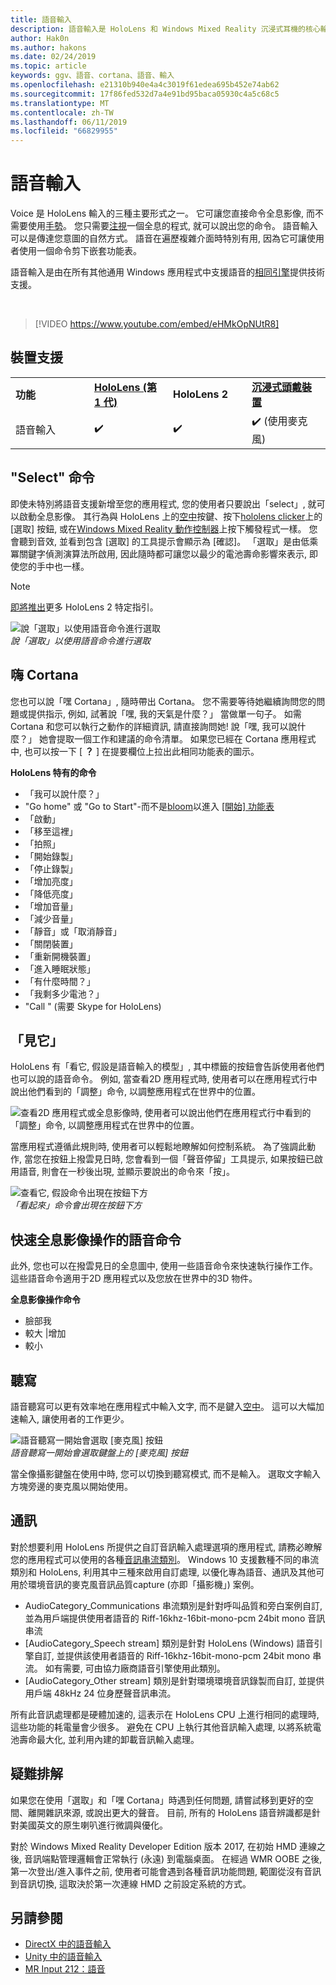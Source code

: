 ```yaml
---
title: 語音輸入
description: 語音輸入是 HoloLens 和 Windows Mixed Reality 沉浸式耳機的核心輸入。 語音可以用於命令、聽寫、Cortana 等等。
author: Hak0n
ms.author: hakons
ms.date: 02/24/2019
ms.topic: article
keywords: ggv、語音、cortana、語音、輸入
ms.openlocfilehash: e21310b940e4a4c3019f61edea695b452e74ab62
ms.sourcegitcommit: 17f86fed532d7a4e91bd95baca05930c4a5c68c5
ms.translationtype: MT
ms.contentlocale: zh-TW
ms.lasthandoff: 06/11/2019
ms.locfileid: "66829955"
---
```

# <a name="voice-input"></a>語音輸入

Voice 是 HoloLens 輸入的三種主要形式之一。 它可讓您直接命令全息影像, 而不需要使用[手勢](gestures.md)。 您只需要[注視](gaze.md)一個全息的程式, 就可以說出您的命令。 語音輸入可以是傳達您意圖的自然方式。 語音在遍歷複雜介面時特別有用, 因為它可讓使用者使用一個命令剪下嵌套功能表。

語音輸入是由在所有其他通用 Windows 應用程式中支援語音的[相同引擎](https://msdn.microsoft.com/library/windows/apps/mt185615.aspx)提供技術支援。

<br>

>[!VIDEO https://www.youtube.com/embed/eHMkOpNUtR8]

## <a name="device-support"></a>裝置支援

<table>
    <colgroup>
    <col width="25%" />
    <col width="25%" />
    <col width="25%" />
    <col width="25%" />
    </colgroup>
    <tr>
        <td><strong>功能</strong></td>
        <td><a href="hololens-hardware-details.md"><strong>HoloLens (第 1 代)</strong></a></td>
        <td><strong>HoloLens 2</strong></td>
        <td><a href="immersive-headset-hardware-details.md"><strong>沉浸式頭戴裝置</strong></a></td>
    </tr>
     <tr>
        <td>語音輸入</td>
        <td>✔️</td>
        <td>✔️</td>
        <td>✔️ (使用麥克風)</td>
    </tr>
</table>

## <a name="the-select-command"></a>"Select" 命令

即使未特別將語音支援新增至您的應用程式, 您的使用者只要說出「select」, 就可以啟動全息影像。 其行為與 HoloLens 上的[空中](gestures.md#air-tap)按鍵、按下[hololens clicker](hardware-accessories.md#hololens-clicker)上的 [選取] 按鈕, 或在[Windows Mixed Reality 動作控制器](motion-controllers.md)上按下觸發程式一樣。 您會聽到音效, 並看到包含 [選取] 的工具提示會顯示為 [確認]。 「選取」是由低乘冪關鍵字偵測演算法所啟用, 因此隨時都可讓您以最少的電池壽命影響來表示, 即使您的手中也一樣。

> [!NOTE]
> [即將推出](index.md#news-and-notes)更多 HoloLens 2 特定指引。

![說「選取」以使用語音命令進行選取](images/kma-voice-select-00170-800px.png)<br>
*說「選取」以使用語音命令進行選取*

## <a name="hey-cortana"></a>嗨 Cortana

您也可以說「嘿 Cortana」, 隨時帶出 Cortana。 您不需要等待她繼續詢問您的問題或提供指示, 例如, 試著說「嘿, 我的天氣是什麼？」 當做單一句子。 如需 Cortana 和您可以執行之動作的詳細資訊, 請直接詢問她! 說「嘿, 我可以說什麼？」 她會提取一個工作和建議的命令清單。 如果您已經在 Cortana 應用程式中, 也可以按一下 [ **？** ] 在提要欄位上拉出此相同功能表的圖示。

**HoloLens 特有的命令**
* 「我可以說什麼？」
* "Go home" 或 "Go to Start"-而不是[bloom](gestures.md#bloom)以進入 [[開始] 功能表](navigating-the-windows-mixed-reality-home.md#start-menu)
* 「啟動<app>」
* 「移<app>至這裡」
* 「拍照」
* 「開始錄製」
* 「停止錄製」
* 「增加亮度」
* 「降低亮度」
* 「增加音量」
* 「減少音量」
* 「靜音」或「取消靜音」
* 「關閉裝置」
* 「重新開機裝置」
* 「進入睡眠狀態」
* 「有什麼時間？」
* 「我剩多少電池？」
* "Call <contact>" (需要 Skype for HoloLens)

## <a name="see-it-say-it"></a>「見它」

HoloLens 有「看它, 假設是語音輸入的模型」, 其中標籤的按鈕會告訴使用者他們也可以說的語音命令。 例如, 當查看2D 應用程式時, 使用者可以在應用程式行中說出他們看到的「調整」命令, 以調整應用程式在世界中的位置。

![查看2D 應用程式或全息影像時, 使用者可以說出他們在應用程式行中看到的「調整」命令, 以調整應用程式在世界中的位置。](images/microphone-600px.png)

當應用程式遵循此規則時, 使用者可以輕鬆地瞭解如何控制系統。 為了強調此動作, 當您在按鈕上撥雲見日時, 您會看到一個「聲音停留」工具提示, 如果按鈕已啟用語音, 則會在一秒後出現, 並顯示要說出的命令來「按」。

![查看它, 假設命令出現在按鈕下方](images/voice-seeitsayit-600px.png)<br>
*「看起來」命令會出現在按鈕下方*

## <a name="voice-commands-for-fast-hologram-manipulation"></a>快速全息影像操作的語音命令

此外, 您也可以在撥雲見日的全息圖中, 使用一些語音命令來快速執行操作工作。 這些語音命令適用于2D 應用程式以及您放在世界中的3D 物件。

**全息影像操作命令**
* 臉部我
* 較大 |增加
* 較小

## <a name="dictation"></a>聽寫

語音聽寫可以更有效率地在應用程式中輸入文字, 而不是鍵入[空中](gestures.md#air-tap)。 這可以大幅加速輸入, 讓使用者的工作更少。

![語音聽寫一開始會選取 [麥克風] 按鈕](images/micbuttonfordictation.png)<br>
*語音聽寫一開始會選取鍵盤上的 [麥克風] 按鈕*

當全像攝影鍵盤在使用中時, 您可以切換到聽寫模式, 而不是輸入。 選取文字輸入方塊旁邊的麥克風以開始使用。

## <a name="communication"></a>通訊

對於想要利用 HoloLens 所提供之自訂音訊輸入處理選項的應用程式, 請務必瞭解您的應用程式可以使用的各種[音訊串流類別](https://msdn.microsoft.com/library/windows/desktop/hh404178(v=vs.85).aspx)。 Windows 10 支援數種不同的串流類別和 HoloLens, 利用其中三種來啟用自訂處理, 以優化專為語音、通訊及其他可用於環境音訊的麥克風音訊品質capture (亦即「攝影機」) 案例。
* AudioCategory_Communications 串流類別是針對呼叫品質和旁白案例自訂, 並為用戶端提供使用者語音的 Riff-16khz-16bit-mono-pcm 24bit mono 音訊串流
* [AudioCategory_Speech stream] 類別是針對 HoloLens (Windows) 語音引擎自訂, 並提供該使用者語音的 Riff-16khz-16bit-mono-pcm 24bit mono 串流。 如有需要, 可由協力廠商語音引擎使用此類別。
* [AudioCategory_Other stream] 類別是針對環境環境音訊錄製而自訂, 並提供用戶端 48kHz 24 位身歷聲音訊串流。

所有此音訊處理都是硬體加速的, 這表示在 HoloLens CPU 上進行相同的處理時, 這些功能的耗電量會少很多。 避免在 CPU 上執行其他音訊輸入處理, 以將系統電池壽命最大化, 並利用內建的卸載音訊輸入處理。

## <a name="troubleshooting"></a>疑難排解

如果您在使用「選取」和「嘿 Cortana」時遇到任何問題, 請嘗試移到更好的空間、離開雜訊來源, 或說出更大的聲音。 目前, 所有的 HoloLens 語音辨識都是針對美國英文的原生喇叭進行微調與優化。

對於 Windows Mixed Reality Developer Edition 版本 2017, 在初始 HMD 連線之後, 音訊端點管理邏輯會正常執行 (永遠) 到電腦桌面。 在經過 WMR OOBE 之後, 第一次登出/進入事件之前, 使用者可能會遇到各種音訊功能問題, 範圍從沒有音訊到音訊切換, 這取決於第一次連線 HMD 之前設定系統的方式。

## <a name="see-also"></a>另請參閱
* [DirectX 中的語音輸入](voice-input-in-directx.md)
* [Unity 中的語音輸入](voice-input-in-unity.md)
* [MR Input 212：語音](holograms-212.md)
